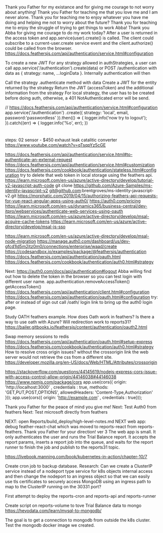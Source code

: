 Thank you Father for my existance and for giving me courage to not worry about anything!
Thank you Father for teaching me that you love me and I am never alone.
Thank you for teaching me to enjoy whatever you have me doing and helping me not to worry about the future?
Thank you for teaching me to enjoy the struggle of trying to get things to work Abba!
Thank you Abba for giving me courage to do my work today?
After a user is returned in the access token and app.service(user).create() is called.
The client could subscribe to a current-user.create service event and the client.authorize() could be called from the browser.
https://docs.feathersjs.com/api/authentication/service.html#configuration

To create a new JWT
For any strategy allowed in authStrategies, a user can call app.service('/authentication').create(data) or POST /authentication with data as { strategy: name, ...loginData }. Internally authentication will then

Call the strategy .authenticate method with data
Create a JWT for the entity returned by the strategy
Return the JWT (accessToken) and the additional information from the strategy
For local strategy, the user has to be created before doing auth, otherwise, a 401 NotAuthenticated error will be send.

// https://docs.feathersjs.com/api/authentication/service.html#configuration    
app.service('/authentication')
.create({
strategy: 'local',
email,
password:'passwordless'
}).then(() => {
    logger.info('now try to logout');
}).catch((err) => { 
    logger.info('%o', err);
})

#

steps:
02 sensor - $450 
exhaust leak
catalitic converter
https://www.youtube.com/watch?v=qTsqpYz5cGE

https://docs.feathersjs.com/api/authentication/service.html#to-authenticate-an-external-request
https://docs.feathersjs.com/api/authentication/service.html#customization
https://docs.feathersjs.com/cookbook/authentication/stateless.html#configuration
try to delete that web token in local storage using the feathers api.
https://learn.microsoft.com/en-us/azure/active-directory/develop/tutorial-v2-javascript-auth-code
git clone https://github.com/Azure-Samples/ms-identity-javascript-v2
git@github.com:brentgroves/ms-identity-javascript-v2.git
https://morphatic.com/2019/04/15/authorizing-feathers-api-requests-for-vue-react-angular-apps-using-auth0/
https://auth0.com/pricing
https://learn.microsoft.com/en-us/dynamics365/business-central/dev-itpro/webservices/authenticate-web-services-using-oauth
https://learn.microsoft.com/en-us/azure/active-directory/develop/msal-acquire-cache-tokens
https://learn.microsoft.com/en-us/azure/active-directory/develop/msal-js-sso

https://learn.microsoft.com/en-us/azure/active-directory/develop/msal-node-migration
https://manage.auth0.com/dashboard/us/dev-gfcd1ld5m2jtz0m0/connections/enterprise/waad/create
https://codesandbox.io/examples/package/@feathersjs/authentication
https://docs.feathersjs.com/api/authentication/oauth.html
https://docs.feathersjs.com/cookbook/authentication/auth0.html#strategy

Next: https://auth0.com/docs/api/authentication#logout
Abba willing find out how to delete the token in the browser so you can test login with different user name.
app.authentication.removeAccessToken()
getAccessToken()
https://docs.feathersjs.com/api/authentication/client.html#configuration
https://docs.feathersjs.com/api/authentication/oauth.html#configuration
try:
after or instead of sign out call /oath/ login link to bring up the auth0 login page.


Study OATH feathers example.
How does Oath work in feathers?
Is there a way to use oath with Azure?
Will redirection work to reports31?
https://bailer.gitbooks.io/feathersjs/content/authentication/oauth2.html

Swap memory sessions to redis https://docs.feathersjs.com/api/authentication/oauth.html#setup-express
https://docs.feathersjs.com/cookbook/authentication/auth0.html#strategy
How to resolve cross origin issues?
without the crossorigin link the web server would not retrieve the css from a different site. 
https://developer.mozilla.org/en-US/docs/Web/HTML/Attributes/crossorigin
<link crossorigin="anonymous" rel="stylesheet" href="//cdn.rawgit.com/feathersjs/feathers-chat/v0.2.0/public/base.css">

https://stackoverflow.com/questions/44145619/nodejs-express-cors-issue-with-access-control-allow-origin/44146038#44146038
https://www.npmjs.com/package/cors
app.use(cors({ origin: 'http://localhost:3000' , credentials :  true,  methods: 'GET,PUT,POST,OPTIONS', allowedHeaders: 'Content-Type,Authorization' }));
app.use(cors({ origin: 'http://example.com' , credentials :  true}));

Thank you Father for the peace of mind you give me!
Next: Test Auth0 from feathers
Next: Test microsoft directly from feathers


NEXT: open Reports/build_deploy/high-level-notes.md
NEXT web app: debug feather-react-chat which was moved to reports-react from reports-feathers.
Thank you Father for your direction!
ver 3
The web app is small. It only authenticates the user and runs the Trial Balance report. It accepts the report params, inserts a report job into the queue, and waits for the report runner to finish the job and publish to the reports31 topic.

https://livebook.manning.com/book/kubernetes-in-action/chapter-10/7

Create cron job to backup database.
Research:
Can we create a ClusterIP service instead of a nodeport type service for k8s objects internal access and then change the nodeport to an ingress object so that we can easily use tls certificates to securely access MongoDB using an ingress path to map to the ClusterIP running on the 30331 port?

First attempt to deploy the reports-cron and reports-api and reports-runner

Create script on reports-volume to tove Trial Balance data to mongo
https://hevodata.com/learn/mysql-to-mongodb/

The goal is to get a connection to mongodb from outside the k8s cluster.
Test the mongodb docker image we created.
